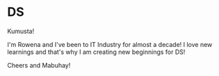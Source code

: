 # DS

Kumusta!

I'm Rowena and I've been to IT Industry for almost a decade! 
I love new learnings and that's why I am creating new beginnings for DS!

Cheers and Mabuhay!
